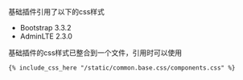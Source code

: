 基础插件引用了以下的css样式<br/>

- Bootstrap 3.3.2
- AdminLTE 2.3.0

基础插件的css样式已整合到一个文件，引用时可以使用

``` html
{% include_css_here "/static/common.base.css/components.css" %}
```
